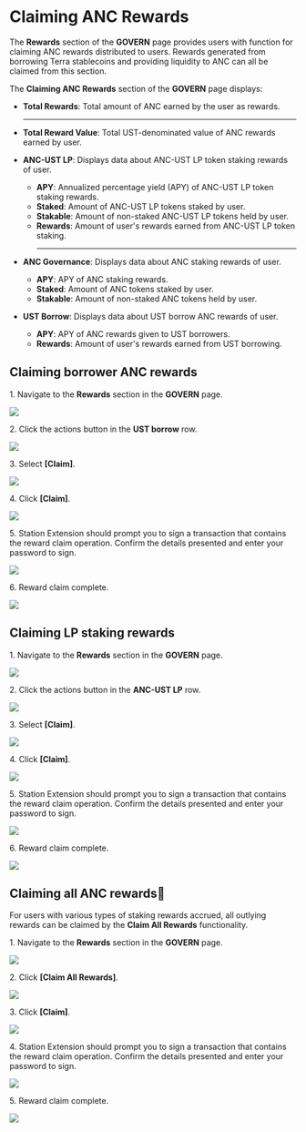 # Claiming ANC Rewards

The **Rewards** section of the **GOVERN** page provides users with function for claiming ANC rewards distributed to users. Rewards generated from borrowing Terra stablecoins and providing liquidity to ANC can all be claimed from this section.

The **Claiming ANC Rewards** section of the **GOVERN** page displays:

* **Total Rewards**: Total amount of ANC earned by the user as rewards.
  ****
* **Total Reward Value**: Total UST-denominated value of ANC rewards earned by user.

* **ANC-UST LP**: Displays data about ANC-UST LP token staking rewards of user.
  * **APY**: Annualized percentage yield (APY) of ANC-UST LP token staking rewards.
  * **Staked**: Amount of ANC-UST LP tokens staked by user.
  * **Stakable**: Amount of non-staked ANC-UST LP tokens held by user.
  * **Rewards**: Amount of user's rewards earned from ANC-UST LP token staking.
    ****
* **ANC Governance**: Displays data about ANC staking rewards of user.
  * **APY**: APY of ANC staking rewards.
  * **Staked**: Amount of ANC tokens staked by user.
  *   **Stakable**: Amount of non-staked ANC tokens held by user.


* **UST Borrow**: Displays data about UST borrow ANC rewards of user.
  * **APY**: APY of ANC rewards given to UST borrowers.
  * **Rewards**: Amount of user's rewards earned from UST borrowing.

## Claiming borrower ANC rewards

1\. Navigate to the **Rewards** section in the **GOVERN** page.

![](../../../assets/Govern-claim-borrower-1.png)

2\. Click the actions button in the **UST borrow** row.

![](<../../../.gitbook/assets/Govern - claim - borrower - 2.png>)

3\. Select **\[Claim]**.

![](<../../../.gitbook/assets/Govern - claim - borrower - 3.png>)

4\. Click **\[Claim]**.

![](<../../../.gitbook/assets/Govern - claim - borrower - 4.png>)

5\. Station Extension should prompt you to sign a transaction that contains the reward claim operation. Confirm the details presented and enter your password to sign.

![](<../../../.gitbook/assets/Govern - claim - borrower - 5.png>)

6\. Reward claim complete.

![](<../../../.gitbook/assets/Govern - claim - borrower - 6.png>)

## Claiming LP staking rewards

1\. Navigate to the **Rewards** section in the **GOVERN** page.

![](<../../../.gitbook/assets/Govern - claim - LP - 1.png>)

2\. Click the actions button in the **ANC-UST LP** row.

![](<../../../.gitbook/assets/Govern - claim - LP - 2.png>)

3\. Select **\[Claim]**.

![](<../../../.gitbook/assets/Govern - claim - LP - 3.png>)

4\. Click **\[Claim]**.

![](<../../../.gitbook/assets/Govern - claim - LP - 4.png>)

5\. Station Extension should prompt you to sign a transaction that contains the reward claim operation. Confirm the details presented and enter your password to sign.

![](<../../../.gitbook/assets/Govern - claim - LP - 5.png>)

6\. Reward claim complete.

![](<../../../.gitbook/assets/Govern - claim - LP - 6.png>)

## Claiming all ANC rewards

For users with various types of staking rewards accrued, all outlying rewards can be claimed by the **Claim All Rewards** functionality.

1\. Navigate to the **Rewards** section in the **GOVERN** page.

![](<../../../.gitbook/assets/Govern - claim - all - 1.png>)

2\. Click **\[Claim All Rewards]**.

![](<../../../.gitbook/assets/Govern - claim - all - 2.png>)

3\. Click **\[Claim]**.

![](<../../../.gitbook/assets/Govern - claim - all - 3.png>)

4\. Station Extension should prompt you to sign a transaction that contains the reward claim operation. Confirm the details presented and enter your password to sign.

![](<../../../.gitbook/assets/Govern - claim - all - 4.png>)

5\. Reward claim complete.

![](<../../../.gitbook/assets/Govern - claim - alll - 5.png>)
